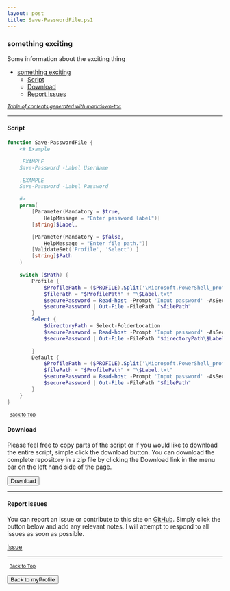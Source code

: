 ```yaml
---
layout: post
title: Save-PasswordFile.ps1
---
```


### something exciting

Some information about the exciting thing

- [something exciting](#something-exciting)
  - [Script](#script)
  - [Download](#download)
  - [Report Issues](#report-issues)

<small><i><a href='http://ecotrust-canada.github.io/markdown-toc/'>Table of contents generated with markdown-toc</a></i></small>

---

#### Script

```powershell
function Save-PasswordFile {
	<# Example

	.EXAMPLE
	Save-Password -Label UserName

	.EXAMPLE
	Save-Password -Label Password

	#>
	param(
		[Parameter(Mandatory = $true,
			HelpMessage = "Enter password label")]
		[string]$Label,

		[Parameter(Mandatory = $false,
			HelpMessage = "Enter file path.")]
		[ValidateSet('Profile', 'Select') ]
		[string]$Path
	)

	switch ($Path) {
		Profile {
			$ProfilePath = ($PROFILE).Split('\Microsoft.PowerShell_profile.ps1')[0]
			$filePath = "$ProfilePath" + "\$Label.txt"
			$securePassword = Read-host -Prompt 'Input password' -AsSecureString | ConvertFrom-SecureString
			$securePassword | Out-File -FilePath "$filePath"
		}
		Select {
			$directoryPath = Select-FolderLocation
			$securePassword = Read-host -Prompt 'Input password' -AsSecureString | ConvertFrom-SecureString
			$securePassword | Out-File -FilePath "$directoryPath\$Label.txt"

		}
		Default {
			$ProfilePath = ($PROFILE).Split('\Microsoft.PowerShell_profile.ps1')[0]
			$filePath = "$ProfilePath" + "\$Label.txt"
			$securePassword = Read-host -Prompt 'Input password' -AsSecureString | ConvertFrom-SecureString
			$securePassword | Out-File -FilePath "$filePath"
		}
	}
}
```

<span style="font-size:11px;"><a href="#"><i class="fas fa-caret-up" aria-hidden="true" style="color: white; margin-right:5px;"></i>Back to Top</a></span>

#### Download

Please feel free to copy parts of the script or if you would like to download the entire script, simple click the download button. You can download the complete repository in a zip file by clicking the Download link in the menu bar on the left hand side of the page.

<button class="btn" type="submit" onclick="window.open('http://agamar.domain.leigh-services.com:4000/powershell/functions/myProfile/Save-PasswordFile.ps1')">
    <i class="fa fa-cloud-download-alt">
    </i>
        Download
</button>

---

#### Report Issues

You can report an issue or contribute to this site on <a href="https://github.com/BanterBoy/scripts-blog/issues">GitHub</a>. Simply click the button below and add any relevant notes. I will attempt to respond to all issues as soon as possible.

<!-- Place this tag where you want the button to render. -->

<a class="github-button" href="https://github.com/BanterBoy/scripts-blog/issues/new?title=Save-PasswordFile.ps1&body=There is a problem with this function. Please find details below." data-show-count="true" aria-label="Issue BanterBoy/scripts-blog on GitHub">Issue</a>

---

<span style="font-size:11px;"><a href="#"><i class="fas fa-caret-up" aria-hidden="true" style="color: white; margin-right:5px;"></i>Back to Top</a></span>

<a href="/menu/_pages/myProfile.html">
    <button class="btn">
        <i class='fas fa-reply'>
        </i>
            Back to myProfile
    </button>
</a>

[1]: http://ecotrust-canada.github.io/markdown-toc
[2]: https://github.com/googlearchive/code-prettify
